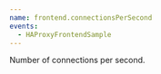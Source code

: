 ```yaml
---
name: frontend.connectionsPerSecond
events:
  - HAProxyFrontendSample
---
```


Number of connections per second.